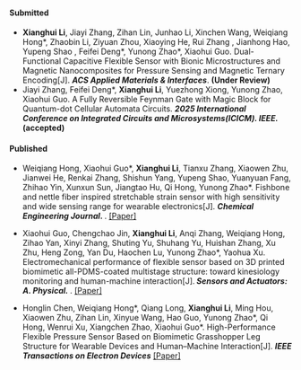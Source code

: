 #### Submitted

- <strong>Xianghui Li</strong>, Jiayi Zhang, Zihan Lin, Junhao Li, Xinchen Wang, Weiqiang Hong*, Zhaobin Li, Ziyuan Zhou, Xiaoying He, Rui Zhang , Jianhong Hao, Yupeng Shao , Feifei Deng*, Yunong Zhao*, Xiaohui Guo. Dual-Functional Capacitive Flexible Sensor with Bionic Microstructures and Magnetic Nanocomposites for Pressure Sensing and Magnetic Ternary Encoding[J]. ***ACS Applied Materials & Interfaces***. <strong>(Under Review)</strong> 
- Jiayi Zhang, Feifei Deng*, <strong>Xianghui Li</strong>, Yuezhong Xiong, Yunong Zhao, Xiaohui Guo. A Fully Reversible Feynman Gate with Magic Block for Quantum-dot Cellular Automata Circuits. ***2025 International Conference on Integrated Circuits and Microsystems(ICICM). IEEE.*** **(accepted)**

#### Published

- Weiqiang Hong, Xiaohui Guo*,  <strong>Xianghui Li</strong>, Tianxu Zhang, Xiaowen Zhu, Jianwei He, Renkai Zhang, Shishun Yang, Yupeng Shao, Yuanyuan Fang, Zhihao Yin, Xunxun Sun, Jiangtao Hu, Qi Hong, Yunong Zhao*. Fishbone and nettle fiber inspired stretchable strain sensor with high sensitivity and wide sensing range for wearable electronics[J]. <strong> *Chemical Engineering Journal*. </strong>. [[Paper]](https://www.sciencedirect.com/science/article/abs/pii/S1385894724037689)

- Xiaohui Guo, Chengchao Jin, <strong>Xianghui Li</strong>, Anqi Zhang, Weiqiang Hong, Zihao Yan, Xinyi Zhang, Shuting Yu, Shuhang Yu, Huishan Zhang, Xu Zhu, Heng Zong, Yan Du, Haochen Lu, Yunong Zhao*, Yaohua Xu. Electromechanical performance of flexible sensor based on 3D printed biomimetic all-PDMS-coated multistage structure: toward kinesiology monitoring and human-machine interaction[J].<strong> *Sensors and Actuators: A. Physical.* </strong>. [[Paper]](https://www.sciencedirect.com/science/article/pii/S0924424724001869)

- Honglin Chen, Weiqiang Hong*, Qiang Long, **Xianghui Li**, Ming Hou, Xiaowen Zhu, Zihan Lin, Xinyue Wang, Hao Guo, Yunong Zhao*, Qi Hong, Wenrui Xu, Xiangchen Zhao, Xiaohui Guo*. High-Performance Flexible Pressure Sensor Based on Biomimetic Grasshopper Leg Structure for Wearable Devices and Human–Machine Interaction[J]. ***IEEE Transactions on Electron Devices*** [[Paper]](https://ieeexplore.ieee.org/document/10852558)
